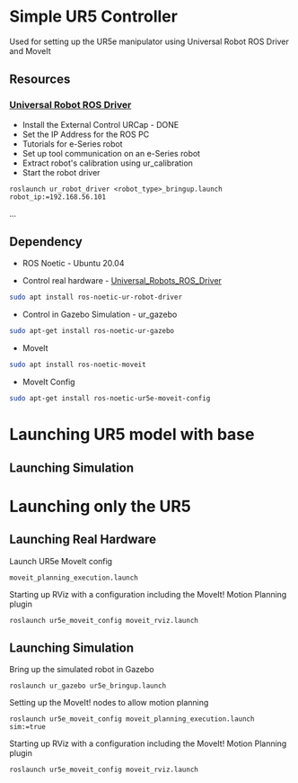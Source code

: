 # Simple UR5 Controller
Used for setting up the UR5e manipulator using Universal Robot ROS Driver and MoveIt

## Resources
### [Universal Robot ROS Driver](https://github.com/ros-industrial/universal_robot)
- Install the External Control URCap - DONE
- Set the IP Address for the ROS PC 
- Tutorials for e-Series robot
- Set up tool communication on an e-Series robot
- Extract robot's calibration using ur_calibration
- Start the robot driver

```roslaunch ur_robot_driver <robot_type>_bringup.launch robot_ip:=192.168.56.101```

...


## Dependency
- ROS Noetic - Ubuntu 20.04

- Control real hardware - [Universal_Robots_ROS_Driver](https://github.com/UniversalRobots/Universal_Robots_ROS_Driver)
```bash
sudo apt install ros-noetic-ur-robot-driver
```

- Control in Gazebo Simulation - ur_gazebo
```bash
sudo apt-get install ros-noetic-ur-gazebo
```

- MoveIt
```bash
sudo apt install ros-noetic-moveit
```

- MoveIt Config
```bash
sudo apt-get install ros-noetic-ur5e-moveit-config
```

# Launching UR5 model with base
## Launching Simulation




# Launching only the UR5 
## Launching Real Hardware
Launch UR5e MoveIt config

```moveit_planning_execution.launch```

Starting up RViz with a configuration including the MoveIt! Motion Planning plugin

```roslaunch ur5e_moveit_config moveit_rviz.launch```

## Launching Simulation
Bring up the simulated robot in Gazebo

```roslaunch ur_gazebo ur5e_bringup.launch ```

Setting up the MoveIt! nodes to allow motion planning

```roslaunch ur5e_moveit_config moveit_planning_execution.launch sim:=true```

Starting up RViz with a configuration including the MoveIt! Motion Planning plugin

```roslaunch ur5e_moveit_config moveit_rviz.launch```